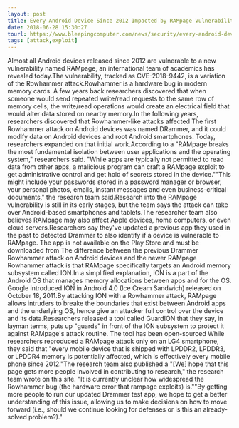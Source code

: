 ```yaml
---
layout: post
title: Every Android Device Since 2012 Impacted by RAMpage Vulnerability
date: 2018-06-28 15:30:27
tourl: https://www.bleepingcomputer.com/news/security/every-android-device-since-2012-impacted-by-rampage-vulnerability/
tags: [attack,exploit]
---
```

Almost all Android devices released since 2012 are vulnerable to a new vulnerability named RAMpage, an international team of academics has revealed today.The vulnerability, tracked as CVE-2018-9442, is a variation of the Rowhammer attack.Rowhammer is a hardware bug in modern memory cards. A few years back researchers discovered that when someone would send repeated write/read requests to the same row of memory cells, the write/read operations would create an electrical field that would alter data stored on nearby memory.In the following years, researchers discovered that Rowhammer-like attacks affected The first Rowhammer attack on Android devices was named DRammer, and it could modify data on Android devices and root Android smartphones. Today, researchers expanded on that initial work.According to a "RAMpage breaks the most fundamental isolation between user applications and the operating system," researchers said. "While apps are typically not permitted to read data from other apps, a malicious program can craft a RAMpage exploit to get administrative control and get hold of secrets stored in the device.""This might include your passwords stored in a password manager or browser, your personal photos, emails, instant messages and even business-critical documents," the research team said.Research into the RAMpage vulnerability is still in its early stages, but the team says the attack can take over Android-based smartphones and tablets.The researcher team also believes RAMpage may also affect Apple devices, home computers, or even cloud servers.Researchers say they've updated a previous app they used in the past to detected Drammer to also identify if a device is vulnerable to RAMpage. The app is not available on the Play Store and must be downloaded from The difference between the previous Drammer Rowhammer attack on Android devices and the newer RAMpage Rowhammer attack is that RAMpage specifically targets an Android memory subsystem called ION.In a simplified explanation, ION is a part of the Android OS that manages memory allocations between apps and for the OS. Google introduced ION in Android 4.0 (Ice Cream Sandwich) released on October 18, 2011.By attacking ION with a Rowhammer attack, RAMpage allows intruders to breake the boundaries that exist between Android apps and the underlying OS, hence give an attacker full control over the device and its data.Researchers released a tool called GuardION that they say, in layman terms, puts up "guards" in front of the ION subsystem to protect it against RAMpage's attack routine. The tool has been open-sourced While researchers reproduced a RAMpage attack only on an LG4 smartphone, they said that "every mobile device that is shipped with LPDDR2, LPDDR3, or LPDDR4 memory is potentially affected, which is effectively every mobile phone since 2012."The research team also published a "[We] hope that this page gets more people involved in contributing to research," the research team wrote on this site. "It is currently unclear how widespread the Rowhammer bug (the hardware error that rampage exploits) is.""By getting more people to run our updated Drammer test app, we hope to get a better understanding of this issue, allowing us to make decisions on how to move forward (i.e., should we continue looking for defenses or is this an already-solved problem?)."